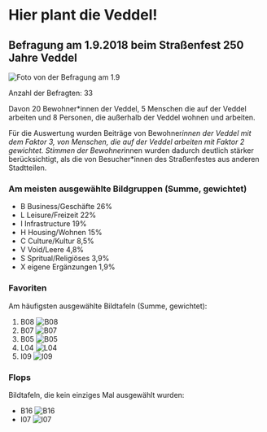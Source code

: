 # Hier plant die Veddel!

## Befragung am 1.9.2018 beim Straßenfest 250 Jahre Veddel

![Foto von der Befragung am 1.9](https://github.com/veddel-anbau-nord/9aus69-auswertung/blob/master/batch01/making_of_002.jpg)

Anzahl der Befragten: 33

Davon 20 Bewohner\*innen der Veddel, 5 Menschen die auf der Veddel arbeiten und 8 Personen, die außerhalb der Veddel wohnen und arbeiten.

Für die Auswertung wurden Beiträge von Bewohner*innen der Veddel mit dem Faktor 3, von Menschen, die auf der Veddel arbeiten mit Faktor 2 gewichtet. Stimmen der Bewohner*innen wurden dadurch deutlich stärker berücksichtigt, als die von Besucher*innen des Straßenfestes aus anderen Stadtteilen.

### Am meisten ausgewählte Bildgruppen (Summe, gewichtet)

* B Business/Geschäfte 26%
* L Leisure/Freizeit 22%
* I Infrastructure 19%
* H Housing/Wohnen 15%
* C Culture/Kultur 8,5%
* V Void/Leere 4,8%
* S Spritual/Religiöses 3,9%
* X eigene Ergänzungen 1,9%

### Favoriten

Am häufigsten ausgewählte Bildtafeln (Summe, gewichtet):

1. B08 ![B08](https://github.com/veddel-anbau-nord/9aus69-auswertung/blob/master/batch01/tops/veddel-anbau-nord-katalog-ok_B08.jpg)
2. B07 ![B07](https://github.com/veddel-anbau-nord/9aus69-auswertung/blob/master/batch01/tops/veddel-anbau-nord-katalog-ok_B07.jpg)
3. B05 ![B05](https://github.com/veddel-anbau-nord/9aus69-auswertung/blob/master/batch01/tops/veddel-anbau-nord-katalog-ok_B05.jpg)
4. L04 ![L04](https://github.com/veddel-anbau-nord/9aus69-auswertung/blob/master/batch01/tops/veddel-anbau-nord-katalog-ok_L04.jpg)
5. I09 ![I09](https://github.com/veddel-anbau-nord/9aus69-auswertung/blob/master/batch01/tops/veddel-anbau-nord-katalog-ok_I09.jpg)

### Flops

Bildtafeln, die kein einziges Mal ausgewählt wurden:

* B16 ![B16](https://github.com/veddel-anbau-nord/9aus69-auswertung/blob/master/batch01/flops/veddel-anbau-nord-katalog-ok_B16.jpg)
* I07 ![I07](https://github.com/veddel-anbau-nord/9aus69-auswertung/blob/master/batch01/flops/veddel-anbau-nord-katalog-ok_I07.jpg)


